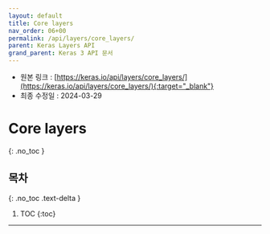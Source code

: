 ```yaml
---
layout: default
title: Core layers
nav_order: 06+00
permalink: /api/layers/core_layers/
parent: Keras Layers API
grand_parent: Keras 3 API 문서
---
```


* 원본 링크 : [https://keras.io/api/layers/core_layers/](https://keras.io/api/layers/core_layers/){:target="_blank"}
* 최종 수정일 : 2024-03-29

# Core layers
{: .no_toc }

## 목차
{: .no_toc .text-delta }

1. TOC
{:toc}

---
